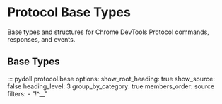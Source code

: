 # Protocol Base Types

Base types and structures for Chrome DevTools Protocol commands, responses, and events.

## Base Types

::: pydoll.protocol.base
    options:
      show_root_heading: true
      show_source: false
      heading_level: 3
      group_by_category: true
      members_order: source
      filters:
        - "!^__"